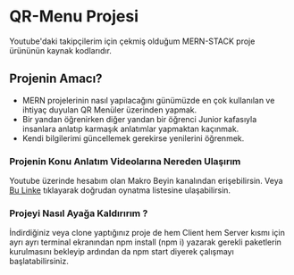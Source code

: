 # QR-Menu Projesi

Youtube'daki takipçilerim için çekmiş olduğum MERN-STACK proje ürününün kaynak kodlarıdır.

## Projenin Amacı?
- MERN projelerinin nasıl yapılacağını günümüzde en çok kullanılan ve ihtiyaç duyulan QR Menüler üzerinden yapmak.
- Bir yandan öğrenirken diğer yandan bir öğrenci Junior kafasıyla insanlara anlatıp karmaşık anlatımlar yapmaktan kaçınmak.
- Kendi bilgilerimi güncellemek gerekirse yenilerini öğrenmek.

### Projenin Konu Anlatım Videolarına Nereden Ulaşırım
Youtube üzerinde hesabım olan Makro Beyin kanalından erişebilirsin. Veya [Bu Linke](https://www.youtube.com/watch?v=lw3nO9agLU0&list=PL08oc4fWsuu8SD9FHooOPsJZlSMgtFrll&ab_channel=MakroBeyin) tıklayarak doğrudan oynatma listesine ulaşabilirsin.

### Projeyi Nasıl Ayağa Kaldırırım ?
İndirdiğiniz veya clone yaptığınız proje de hem Client hem Server kısmı için ayrı ayrı terminal ekranından npm install (npm i) yazarak gerekli paketlerin kurulmasını bekleyip ardından da npm start diyerek çalışmayı başlatabilirsiniz.
